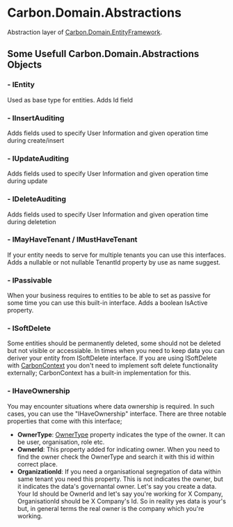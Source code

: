 # Carbon.Domain.Abstractions 

Abstraction layer of [Carbon.Domain.EntityFramework](../Carbon.Domain.EntityFrameworkCore.Extensions/README.md).

## Some Usefull Carbon.Domain.Abstractions Objects

### - IEntity
Used as base type for entities. Adds Id field
### - IInsertAuditing
Adds fields used to specify User Information and given operation time during create/insert
### - IUpdateAuditing
Adds fields used to specify User Information and given operation time during update
### - IDeleteAuditing
Adds fields used to specify User Information and given operation time during deletetion
### - IMayHaveTenant / IMustHaveTenant
If your entity needs to serve for multiple tenants you can use this interfaces. Adds a nullable or not nullable TenantId property by use as name suggest.
### - IPassivable
When your business requires to entities to be able to set as passive for some time you can use this built-in interface. Adds a boolean IsActive property.
### - ISoftDelete
Some entities should be permanently deleted, some should not be deleted but not visible or accessiable. In times when you need to keep data you can deriver your entity from ISoftDelete interface. 
If you are using ISoftDelete with [CarbonContext](https://github.com/kocdigital/Carbon/blob/master/Carbon.Domain.EntityFrameworkCore.Extensions/Contexts/ReadWrite/CarbonContext.cs) 
you don't need to implement soft delete functionality externally; CarbonContext has a built-in implementation for this.
### - IHaveOwnership
You may encounter situations where data ownership is required. In such cases, you can use the "IHaveOwnership" interface. There are three notable properties that come with this interface;
  - **OwnerType**: [OwnerType](../Carbon.Common/OwnerType.cs) property indicates the type of the owner. It can be user, organisation, role etc.
  - **OwnerId**: This property added for indicating owner. When you need to find the owner check the OwnerType and search it with this id within correct place.
  - **OrganizationId**: If you need a organisational segregation of data within same tenant you need this property. This is not indicates the owner, but it indicates the data's governantal owner. 
Let's say you create a data. Your Id should be OwnerId and let's say you're working for X Company, OrganisationId should be X Company's Id. 
So in reality yes data is your's but, in general terms the real owner is the company which you're working.